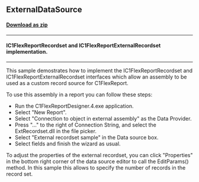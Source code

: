 ## ExternalDataSource
#### [Download as zip](https://grapecity.github.io/DownGit/#/home?url=https://github.com/GrapeCity/ComponentOne-WinForms-Samples/tree/master/NetFramework\FlexReport\CS\ExternalDataSource)
____
#### IC1FlexReportRecordset and IC1FlexReportExternalRecordset implementation.
____
This sample demostrates how to implement the IC1FlexReportRecordset and IC1FlexReportExternalRecordset interfaces which allow an assembly to be used as a custom record source for C1FlexReport.

To use this assembly in a report you can follow these steps:

* Run the C1FlexReportDesigner.4.exe application.
* Select "New Report".
* Select "Connection to object in external assembly" as the Data Provider.
* Press "..." to the right of Connection String, and select the ExtRecordset.dll in the file picker.
* Select "External recordset sample" in the Data source box.
* Select fields and finish the wizard as usual.

To adjust the properties of the external recordset, you can click "Properties" in the bottom right corner of the data source editor to call the EditParams() method.
In this sample this allows to specify the number of records in the record set.

